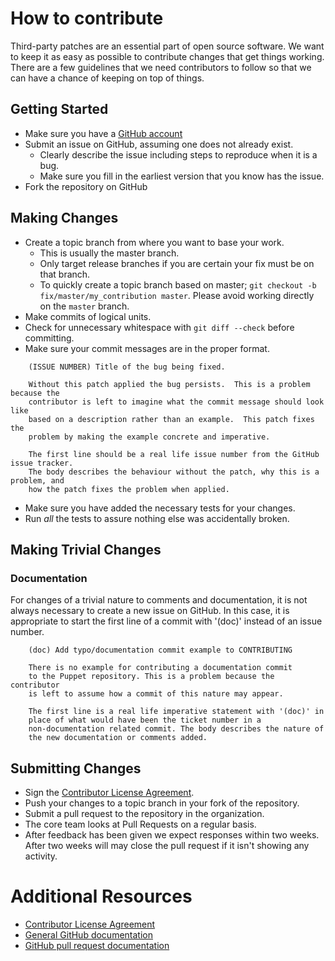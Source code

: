 # How to contribute

Third-party patches are an essential part of open source software. We want
to keep it as easy as possible to contribute changes that get things working.
There are a few guidelines that we need contributors to follow so that we can
have a chance of keeping on top of things.

## Getting Started

* Make sure you have a [GitHub account](https://github.com/signup/free)
* Submit an issue on GitHub, assuming one does not already exist.
  * Clearly describe the issue including steps to reproduce when it is a bug.
  * Make sure you fill in the earliest version that you know has the issue.
* Fork the repository on GitHub

## Making Changes

* Create a topic branch from where you want to base your work.
  * This is usually the master branch.
  * Only target release branches if you are certain your fix must be on that
    branch.
  * To quickly create a topic branch based on master; `git checkout -b
    fix/master/my_contribution master`. Please avoid working directly on the
    `master` branch.
* Make commits of logical units.
* Check for unnecessary whitespace with `git diff --check` before committing.
* Make sure your commit messages are in the proper format.

```
    (ISSUE NUMBER) Title of the bug being fixed.

    Without this patch applied the bug persists.  This is a problem because the
    contributor is left to imagine what the commit message should look like
    based on a description rather than an example.  This patch fixes the
    problem by making the example concrete and imperative.

    The first line should be a real life issue number from the GitHub issue tracker.
    The body describes the behaviour without the patch, why this is a problem, and
    how the patch fixes the problem when applied.
```

* Make sure you have added the necessary tests for your changes.
* Run _all_ the tests to assure nothing else was accidentally broken.

## Making Trivial Changes

### Documentation

For changes of a trivial nature to comments and documentation, it is not
always necessary to create a new issue on GitHub. In this case, it is
appropriate to start the first line of a commit with '(doc)' instead of
an issue number.

```
    (doc) Add typo/documentation commit example to CONTRIBUTING

    There is no example for contributing a documentation commit
    to the Puppet repository. This is a problem because the contributor
    is left to assume how a commit of this nature may appear.

    The first line is a real life imperative statement with '(doc)' in
    place of what would have been the ticket number in a
    non-documentation related commit. The body describes the nature of
    the new documentation or comments added.
```

## Submitting Changes

* Sign the [Contributor License Agreement](https://www.clahub.com/agreements/KyleChamberlin/mail-manager-python-interface).
* Push your changes to a topic branch in your fork of the repository.
* Submit a pull request to the repository in the organization.
* The core team looks at Pull Requests on a regular basis.
* After feedback has been given we expect responses within two weeks. After two
  weeks will may close the pull request if it isn't showing any activity.

# Additional Resources

* [Contributor License Agreement](https://www.clahub.com/agreements/KyleChamberlin/mail-manager-python-interface)
* [General GitHub documentation](http://help.github.com/)
* [GitHub pull request documentation](http://help.github.com/send-pull-requests/)